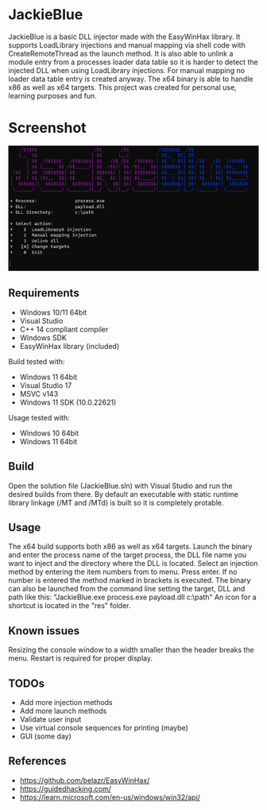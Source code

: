# JackieBlue
JackieBlue is a basic DLL injector made with the EasyWinHax library.
It supports LoadLibrary injections and manual mapping via shell code with CreateRemoteThread as the launch method.
It is also able to unlink a module entry from a processes loader data table so it is harder to detect the injected DLL when using LoadLibrary injections. For manual mapping no loader data table entry is created anyway.
The x64 binary is able to handle x86 as well as x64 targets.
This project was created for personal use, learning purposes and fun.
# Screenshot
![alt text](https://github.com/belazr/JackieBlue/blob/master/res/screenshot.png?raw=true)

## Requirements
- Windows 10/11 64bit
- Visual Studio
- C++ 14 compliant compiler
- Windows SDK
- EasyWinHax library (included)

Build tested with:
- Windows 11 64bit
- Visual Studio 17
- MSVC v143
- Windows 11 SDK (10.0.22621)

Usage tested with:
- Windows 10 64bit
- Windows 11 64bit

## Build
Open the solution file (JackieBlue.sln) with Visual Studio and run the desired builds from there.
By default an executable with static runtime library linkage (/MT and /MTd) is built so it is completely protable.

## Usage
The x64 build supports both x86 as well as x64 targets.
Launch the binary and enter the process name of the target process, the DLL file name you want to inject and the directory where the DLL is located. Select an injection method by entering the item numbers from to menu. Press enter.
If no number is entered the method marked in brackets is executed.
The binary can also be launched from the command line setting the target, DLL and path like this:
"JackieBlue.exe process.exe payload.dll c:\path"
An icon for a shortcut is located in the "res" folder.

## Known issues
Resizing the console window to a width smaller than the header breaks the menu.
Restart is required for proper display.

## TODOs
- Add more injection methods
- Add more launch methods
- Validate user input
- Use virtual console sequences for printing (maybe)
- GUI (some day)

## References
- https://github.com/belazr/EasyWinHax/
- https://guidedhacking.com/
- https://learn.microsoft.com/en-us/windows/win32/api/
